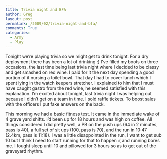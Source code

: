 ```yaml
---
title: Trivia night and BFA
author: Greg
layout: post
permalink: /2009/02/trivia-night-and-bfa/
comments: True
categories:
  - Army
  - Play
---
```

Tonight we&#8217;re playing trivia so we might get to drink tonight. For a dry deployment there has been a lot of drinking :) I&#8217;ve filled my boots on three occasions, the last time being last trivia night where I decided to be classy and get smashed on red wine. I paid for it the next day spending a good portion of it nursing a toilet bowl. That day I had to cover lunch which I spent lying in the watch keepers stretcher. I explained to him that I must have caught gastro from the red wine, he seemed satisfied with this explanation. I&#8217;m excited about tonight, last trivia night I was helping out because I didn&#8217;t get on a team in time. I sold raffle tickets. To boost sales with the officers I put fake answers on the back.

This morning we had a basic fitness test. It came in the immediate wake of 4 grave yard shifts. I&#8217;d been up for 18 hours and was high on coffee. All things considered I did pretty well, a PB on the push ups (64 in 2 minutes, pass is 40), a full set of sit ups (100, pass is 70), and the run in 10:47 (2.4km, pass is 11:18). I was a little disappointed in the run, I want to get sub 10 but I think I need to start running for that to happen :( and running bores me. I fought sleep until 10 and pillowed for 3 hours so as to get out of the graveyard rhythm.
